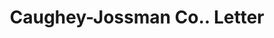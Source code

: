 ---
doi: 10.7916/D84N0GRG
date_other: '1918'
date_other_textual: '1918'
form: correspondence
genre:
- Letters (correspondence)
name:
- Caughey-Jossman Co.
object_in_context_url: https://biggert.cul.columbia.edu/items/view/ave_biggert_01808
subject_hierarchical_geographic:
- Detroit, Michigan, United States
subject_name:
- Caughey-Jossman Co.
title: Caughey-Jossman Co.. Letter
sort_title: Caughey-Jossman Co.. Letter
call_number: ave_biggert_01808
coordinates:
- 42.331388888888895,-83.04583333333333
pid: ave_biggert_01808
identifiers: ave_biggert_01808
permalink: /biggert/ave_biggert_01808/
layout: iiif-image-page
---